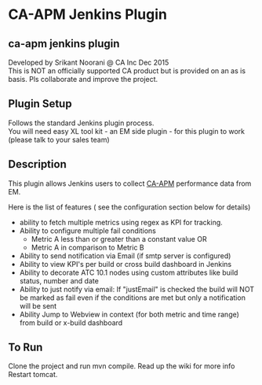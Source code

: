 CA-APM Jenkins Plugin
====================

ca-apm jenkins plugin
---------------------
Developed by Srikant Noorani @ CA Inc Dec 2015
<br>This is NOT an officially supported CA product but is provided on an as is basis. 
Pls collaborate and improve the project.

Plugin Setup
---------------
Follows the standard Jenkins plugin process.
<br>You will need easy XL tool kit - an EM side plugin - for this plugin to work (please talk to your sales team)

Description
-----------------
This plugin allows Jenkins users to collect [CA-APM](http://www.ca.com/us/products/ca-application-performance-management.html) performance data from EM.

Here is the list of features ( see the configuration section below for details)

* ability to fetch multiple metrics using regex as KPI for tracking.
* Ability to configure multiple fail conditions
    * Metric A less than or greater than a constant value OR
    * Metric A in comparison to Metric B
* Ability to send notification via Email (if smtp server is configured)
* Ability to view KPI's per build or cross build dashboard in Jenkins
* Ability to decorate ATC 10.1 nodes using custom attributes like build status, number and date 
* Ability to just notify via email: If "justEmail" is checked the build will NOT be marked as fail even if the conditions are met but only a notification will be sent
* Ability Jump to Webview in context (for both metric and time range) from build or x-build dashboard


To Run
-------
Clone the project and run mvn compile. Read up the wiki for more info
Restart tomcat.
